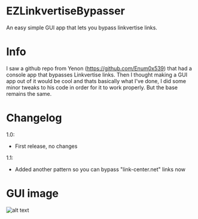 # EZLinkvertiseBypasser
An easy simple GUI app that lets you bypass linkvertise links.


# Info
I saw a github repo from Yenon (https://github.com/Enum0x539) that had a console app that bypasses Linkvertise links.
Then I thought making a GUI app out of it would be cool and thats basically what I've done, I did some minor tweaks to his code in order for it to work properly.
But the base remains the same.


# Changelog

1.0:

- First release, no changes

1.1: 

- Added another pattern so you can bypass "link-center.net" links now


# GUI image

![alt text](https://i.imgur.com/OC750jw.png)

